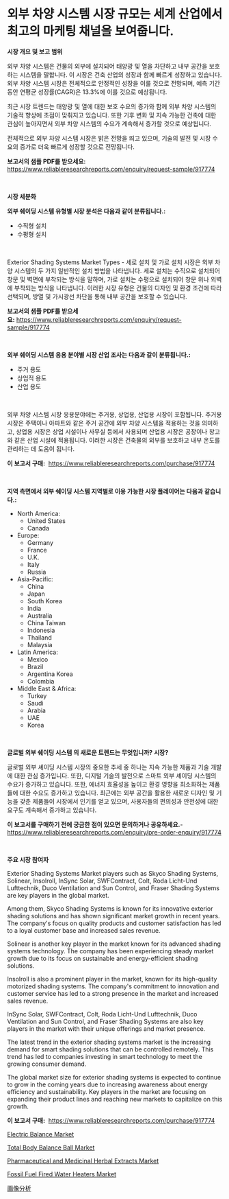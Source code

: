 <p><h1>외부 차양 시스템 시장 규모는 세계 산업에서 최고의 마케팅 채널을 보여줍니다.</h1></p><p><strong>시장 개요 및 보고 범위</strong></p>
<p><p>외부 차양 시스템은 건물의 외부에 설치되어 태양광 및 열을 차단하고 내부 공간을 보호하는 시스템을 말합니다. 이 시장은 건축 산업의 성장과 함께 빠르게 성장하고 있습니다. 외부 차양 시스템 시장은 전체적으로 안정적인 성장을 이룰 것으로 전망되며, 예측 기간 동안 연평균 성장률(CAGR)은 13.3%에 이를 것으로 예상됩니다. </p><p>최근 시장 트렌드는 태양광 및 열에 대한 보호 수요의 증가와 함께 외부 차양 시스템의 기술적 향상에 초점이 맞춰지고 있습니다. 또한 기후 변화 및 지속 가능한 건축에 대한 관심이 높아지면서 외부 차양 시스템의 수요가 계속해서 증가할 것으로 예상됩니다. </p><p>전체적으로 외부 차양 시스템 시장은 밝은 전망을 띄고 있으며, 기술의 발전 및 시장 수요의 증가로 더욱 빠르게 성장할 것으로 전망됩니다.</p></p>
<p><strong>보고서의 샘플 PDF를 받으세요:</strong> <a href="https://www.reliableresearchreports.com/enquiry/request-sample/917774">https://www.reliableresearchreports.com/enquiry/request-sample/917774</a></p>
<p>&nbsp;</p>
<p><strong>시장 세분화</strong></p>
<p><strong>외부 쉐이딩 시스템 유형별 시장 분석은 다음과 같이 분류됩니다.:</strong></p>
<p><ul><li>수직형 설치</li><li>수평형 설치</li></ul></p>
<p>&nbsp;</p>
<p><p>Exterior Shading Systems Market Types - 세로 설치 및 가로 설치 시장은 외부 차양 시스템의 두 가지 일반적인 설치 방법을 나타냅니다. 세로 설치는 수직으로 설치되어 창문 및 벽면에 부착되는 방식을 말하며, 가로 설치는 수평으로 설치되어 창문 위나 외벽에 부착되는 방식을 나타냅니다. 이러한 시장 유형은 건물의 디자인 및 환경 조건에 따라 선택되며, 방열 및 가시광선 차단을 통해 내부 공간을 보호할 수 있습니다.</p></p>
<p><strong>보고서의 샘플 PDF를 받으세요:</strong>&nbsp;<a href="https://www.reliableresearchreports.com/enquiry/request-sample/917774">https://www.reliableresearchreports.com/enquiry/request-sample/917774</a></p>
<p>&nbsp;</p>
<p><strong> 외부 쉐이딩 시스템 응용 분야별 시장 산업 조사는 다음과 같이 분류됩니다.:</strong></p>
<p><ul><li>주거 용도</li><li>상업적 용도</li><li>산업 용도</li></ul></p>
<p>&nbsp;</p>
<p><p>외부 차양 시스템 시장 응용분야에는 주거용, 상업용, 산업용 시장이 포함됩니다. 주거용 시장은 주택이나 아파트와 같은 주거 공간에 외부 차양 시스템을 적용하는 것을 의미하고, 상업용 시장은 상업 시설이나 사무실 등에서 사용되며 산업용 시장은 공장이나 창고와 같은 산업 시설에 적용됩니다. 이러한 시장은 건축물의 외부를 보호하고 내부 온도를 관리하는 데 도움이 됩니다.</p></p>
<p><strong>이 보고서 구매:</strong>&nbsp; <a href="https://www.reliableresearchreports.com/purchase/917774">https://www.reliableresearchreports.com/purchase/917774</a></p>
<p>&nbsp;</p>
<p><strong>지역 측면에서 외부 쉐이딩 시스템 지역별로 이용 가능한 시장 플레이어는 다음과 같습니다.:</strong></p>
<p><ul>
    <li>
        North America:
        <ul>
            <li>United States</li>
            <li>Canada</li>
        </ul>
    </li>
    <li>
        Europe:
        <ul>
            <li>Germany</li>
            <li>France</li>
            <li>U.K.</li>
            <li>Italy</li>
            <li>Russia</li>
        </ul>
    </li>
    <li>
        Asia-Pacific:
        <ul>
            <li>China</li>
            <li>Japan</li>
            <li>South Korea</li>
            <li>India</li>
            <li>Australia</li>
            <li>China Taiwan</li>
            <li>Indonesia</li>
            <li>Thailand</li>
            <li>Malaysia</li>
        </ul>
    </li>
    <li>
        Latin America:
        <ul>
            <li>Mexico</li>
            <li>Brazil</li>
            <li>Argentina Korea</li>
            <li>Colombia</li>
        </ul>
    </li>
    <li>
        Middle East & Africa:
        <ul>
            <li>Turkey</li>
            <li>Saudi</li>
            <li>Arabia</li>
            <li>UAE</li>
            <li>Korea</li>
        </ul>
    </li>
    </ul></p>
<p>&nbsp;</p>
<p><strong>글로벌 외부 쉐이딩 시스템 의 새로운 트렌드는 무엇입니까? 시장?</strong></p>
<p><p>글로벌 외부 셰이딩 시스템 시장의 중요한 추세 중 하나는 지속 가능한 제품과 기술 개발에 대한 관심 증가입니다. 또한, 디지털 기술의 발전으로 스마트 외부 셰이딩 시스템의 수요가 증가하고 있습니다. 또한, 에너지 효율성을 높이고 환경 영향을 최소화하는 제품들에 대한 수요도 증가하고 있습니다. 최근에는 외부 공간을 활용한 새로운 디자인 및 기능을 갖춘 제품들이 시장에서 인기를 얻고 있으며, 사용자들의 편의성과 안전성에 대한 요구도 계속해서 증가하고 있습니다.</p></p>
<p><strong>이 보고서를 구매하기 전에 궁금한 점이 있으면 문의하거나 공유하세요.</strong>- <a href="https://www.reliableresearchreports.com/enquiry/pre-order-enquiry/917774">https://www.reliableresearchreports.com/enquiry/pre-order-enquiry/917774</a></p>
<p>&nbsp;</p>
<p><strong>주요 시장 참여자</strong></p>
<p><p>Exterior Shading Systems Market players such as Skyco Shading Systems, Solinear, Insolroll, InSync Solar, SWFContract, Colt, Roda Licht-Und Lufttechnik, Duco Ventilation and Sun Control, and Fraser Shading Systems are key players in the global market. </p><p>Among them, Skyco Shading Systems is known for its innovative exterior shading solutions and has shown significant market growth in recent years. The company's focus on quality products and customer satisfaction has led to a loyal customer base and increased sales revenue.</p><p>Solinear is another key player in the market known for its advanced shading systems technology. The company has been experiencing steady market growth due to its focus on sustainable and energy-efficient shading solutions.</p><p>Insolroll is also a prominent player in the market, known for its high-quality motorized shading systems. The company's commitment to innovation and customer service has led to a strong presence in the market and increased sales revenue.</p><p>InSync Solar, SWFContract, Colt, Roda Licht-Und Lufttechnik, Duco Ventilation and Sun Control, and Fraser Shading Systems are also key players in the market with their unique offerings and market presence.</p><p>The latest trend in the exterior shading systems market is the increasing demand for smart shading solutions that can be controlled remotely. This trend has led to companies investing in smart technology to meet the growing consumer demand.</p><p>The global market size for exterior shading systems is expected to continue to grow in the coming years due to increasing awareness about energy efficiency and sustainability. Key players in the market are focusing on expanding their product lines and reaching new markets to capitalize on this growth.</p></p>
<p><strong>이 보고서 구매:</strong>&nbsp;&nbsp;<a href="https://www.reliableresearchreports.com/purchase/917774">https://www.reliableresearchreports.com/purchase/917774</a></p>
<p><p><a href="https://simplistic-meeting-7ee.notion.site/Electric-Balance-Market-Furnish-Information-about-Market-Size-Market-Share-Market-Dynamics-and-Pr-396fda150f934a4a85670424c9f47417">Electric Balance Market</a></p><p><a href="https://github.com/jj19131/Market-Research-Report-List-1/blob/main/total-body-balance-ball-market.md">Total Body Balance Ball Market</a></p><p><a href="https://github.com/marloy8/Market-Research-Report-List-3/blob/main/pharmaceutical-and-medicinal-herbal-extracts-market.md">Pharmaceutical and Medicinal Herbal Extracts Market</a></p><p><a href="https://fuschia-pecorino-a6d.notion.site/Fossil-Fuel-Fired-Water-Heaters-Market-Size-Growing-and-Forecasted-for-period-from-2024-2031-and-p-be710beaf00f40f7bdb25dd1e21d749e">Fossil Fuel Fired Water Heaters Market</a></p><p><a href="https://medium.com/@reyeshowell655/%E3%82%A4%E3%83%A1%E3%83%BC%E3%82%B8%E5%88%86%E6%9E%90%E5%B8%82%E5%A0%B4%E3%81%AE%E3%82%B5%E3%82%A4%E3%82%BA%E3%81%AF-%E3%82%B0%E3%83%AD%E3%83%BC%E3%83%90%E3%83%AB%E6%A5%AD%E7%95%8C%E3%81%AE%E6%9C%80%E9%81%A9%E3%81%AA%E3%83%9E%E3%83%BC%E3%82%B1%E3%83%86%E3%82%A3%E3%83%B3%E3%82%B0%E3%83%81%E3%83%A3%E3%83%8D%E3%83%AB%E3%82%92%E6%98%8E%E3%82%89%E3%81%8B%E3%81%AB%E3%81%99%E3%82%8B-aebe42cabe5f">画像分析</a></p></p>
